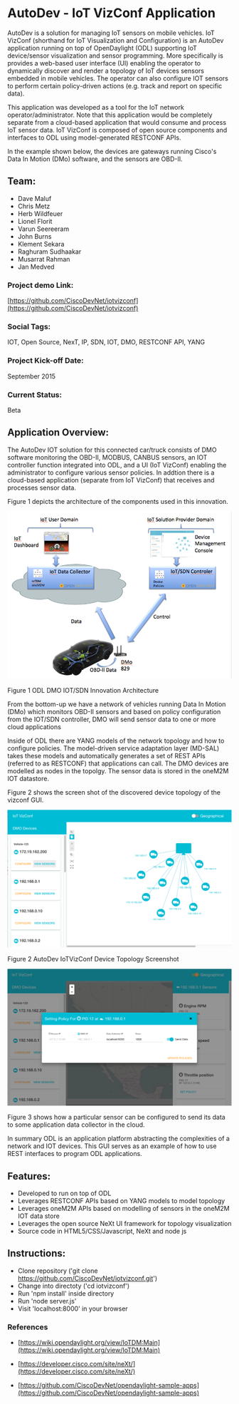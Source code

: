 # AutoDev - IoT VizConf Application

AutoDev is a solution for managing IoT sensors on mobile vehicles. IoT VizConf (shorthand for IoT Visualization and Configuration) is an AutoDev application running on top of OpenDaylight (ODL) supporting IoT device/sensor visualization and sensor programming. More specifically is provides a web-based user interface (UI) enabling the operator to dynamically discover and render a topology of IoT devices sensors embedded in mobile vehicles. The operator can also configure IOT sensors to perform certain policy-driven actions (e.g. track and report on specific data).

This application was developed as a tool for the IoT network operator/administrator. Note that this application would be completely separate from a cloud-based application that would consume and process IoT sensor data. IoT VizConf is composed of open source components and interfaces to ODL using model-generated RESTCONF APIs.

In the example shown below, the devices are gateways running Cisco's Data In Motion (DMo) software, and the sensors are OBD-II.

## Team:

- Dave Maluf
- Chris Metz
- Herb Wildfeuer
- Lionel Florit
- Varun Seereeram
- John Burns
- Klement Sekara
- Raghuram Sudhaakar
- Musarrat Rahman
- Jan Medved

### Project demo Link:

[https://github.com/CiscoDevNet/iotvizconf](https://github.com/CiscoDevNet/iotvizconf)

### Social Tags:

IOT, Open Source, NexT, IP, SDN, IOT, DMO, RESTCONF API, YANG

### Project Kick-off Date:

September 2015

### Current Status:

Beta

## Application Overview:

The AutoDev IOT solution for this connected car/truck consists of DMO software monitoring the OBD-II, MODBUS, CANBUS sensors, an IOT controller function integrated into ODL, and a UI (IoT VizConf) enabling the administrator to configure various sensor policies. In addtion there is a cloud-based application (separate from IoT VizConf) that receives and processes sensor data.

Figure 1 depicts the architecture of the components used in this innovation.

![](media/image1.png)

 Figure 1 ODL DMO IOT/SDN Innovation Architecture


From the bottom-up we have a network of vehicles running Data In Motion (DMo) which monitors OBD-II sensors and based on policy configuration from the IOT/SDN controller, DMO will send  sensor data to one or more cloud applications

Inside of ODL there are YANG models of the network topology and how to configure policies. The model-driven service adaptation layer (MD-SAL) takes these models and automatically generates a set of REST APIs (referred to as RESTCONF) that applications can call. The DMO devices are modelled as nodes in the topolgy.  The sensor data is stored in the oneM2M IOT datastore.

Figure 2 shows the screen shot of the discovered device topology of the vizconf GUI.


![](media/image2.png)

Figure 2 AutoDev IoTVizConf Device Topology Screenshot

![](media/image3.png)

Figure 3 shows how a particular sensor can be configured to send its data to some application data collector in the cloud.

In summary ODL is an application platform abstracting the complexities of a network and IOT devices.  This GUI serves as an example of how to use REST interfaces to program ODL applications.

## Features:

- Developed to run on top of ODL
- Leverages RESTCONF APIs based on YANG models to model topology
- Leverages oneM2M APIs based on modelling of sensors in the oneM2M IOT data store
- Leverages the open source NeXt UI framework for topology visualization
- Source code in HTML5/CSS/Javascript, NeXt and node js

## Instructions:

- Clone repository ('git clone https://github.com/CiscoDevNet/iotvizconf.git')
- Change into directoty ('cd iotvizconf')
- Run 'npm install' inside directory
- Run 'node server.js'
- Visit 'localhost:8000' in your browser

### References

- [https://wiki.opendaylight.org/view/IoTDM:Main](https://wiki.opendaylight.org/view/IoTDM:Main)

- [https://developer.cisco.com/site/neXt/](https://developer.cisco.com/site/neXt/)

- [https://github.com/CiscoDevNet/opendaylight-sample-apps](https://github.com/CiscoDevNet/opendaylight-sample-apps)